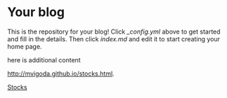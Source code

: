 # Your blog

This is the repository for your blog! Click *_config.yml* above to get started and fill in the details. Then click *index.md* and edit it to start creating your home page.  


here is additional content


http://mvigoda.github.io/stocks.html. 



[Stocks](http://mvigoda.github.io/stocks.html)
